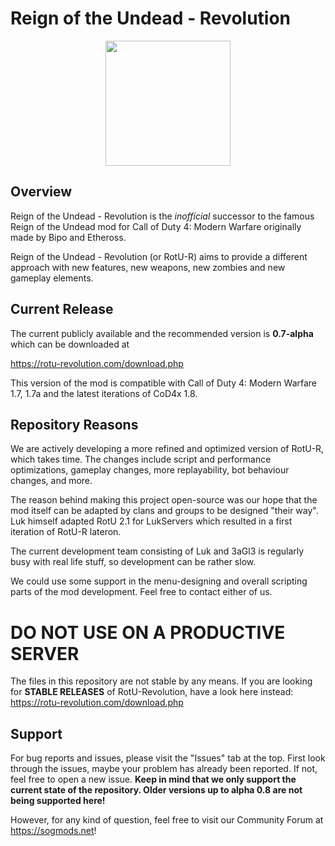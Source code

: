 # Reign of the Undead - Revolution

<p align="center">
  <img src="https://www.rotu-revolution.com/img/githublogo.png" height="200"/>
</p>

## Overview
Reign of the Undead - Revolution is the *inofficial* successor to the famous Reign of the Undead mod for Call of Duty 4: Modern Warfare originally made by Bipo and Etheross.

Reign of the Undead - Revolution (or RotU-R) aims to provide a different approach with new features, new weapons, new zombies and new gameplay elements.

## Current Release
The current publicly available and the recommended version is **0.7-alpha** which can be downloaded at

https://rotu-revolution.com/download.php

This version of the mod is compatible with Call of Duty 4: Modern Warfare 1.7, 1.7a and the latest iterations of CoD4x 1.8.

## Repository Reasons
We are actively developing a more refined and optimized version of RotU-R, which takes time. The changes include script and performance optimizations, gameplay changes, more replayability, bot behaviour changes, and more.

The reason behind making this project open-source was our hope that the mod itself can be adapted by clans and groups to be designed "their way". Luk himself adapted RotU 2.1 for LukServers which resulted in a first iteration of RotU-R lateron.

The current development team consisting of Luk and 3aGl3 is regularly busy with real life stuff, so development can be rather slow.

We could use some support in the menu-designing and overall scripting parts of the mod development. Feel free to contact either of us.

# DO NOT USE ON A PRODUCTIVE SERVER
The files in this repository are not stable by any means.
If you are looking for **STABLE RELEASES** of RotU-Revolution, have a look here instead:
https://rotu-revolution.com/download.php



## Support
For bug reports and issues, please visit the "Issues" tab at the top. First look through the issues, maybe your problem has already been reported. If not, feel free to open a new issue. **Keep in mind that we only support the current state of the repository. Older versions up to alpha 0.8 are not being supported here!**

However, for any kind of question, feel free to visit our Community Forum at https://sogmods.net!
